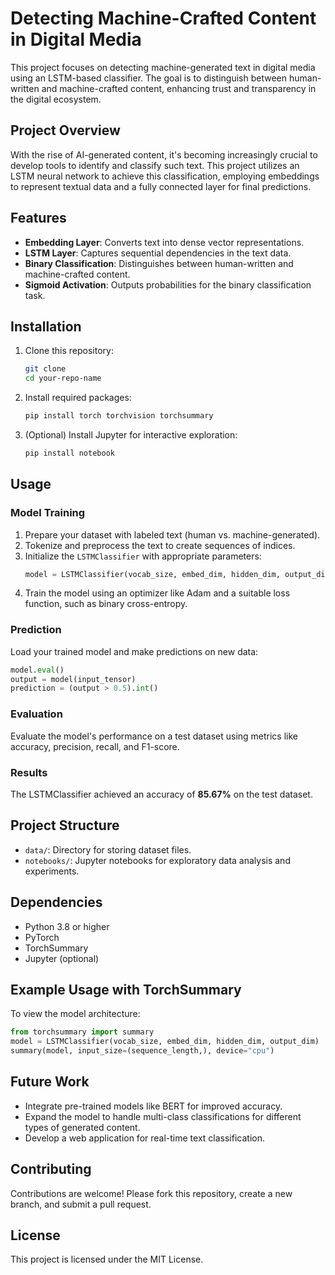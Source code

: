 
# Detecting Machine-Crafted Content in Digital Media

This project focuses on detecting machine-generated text in digital media using an LSTM-based classifier. The goal is to distinguish between human-written and machine-crafted content, enhancing trust and transparency in the digital ecosystem.

## Project Overview

With the rise of AI-generated content, it's becoming increasingly crucial to develop tools to identify and classify such text. This project utilizes an LSTM neural network to achieve this classification, employing embeddings to represent textual data and a fully connected layer for final predictions.

## Features

- **Embedding Layer**: Converts text into dense vector representations.
- **LSTM Layer**: Captures sequential dependencies in the text data.
- **Binary Classification**: Distinguishes between human-written and machine-crafted content.
- **Sigmoid Activation**: Outputs probabilities for the binary classification task.

## Installation

1. Clone this repository:
   ```bash
   git clone
   cd your-repo-name
   ```

2. Install required packages:
   ```bash
   pip install torch torchvision torchsummary
   ```

3. (Optional) Install Jupyter for interactive exploration:
   ```bash
   pip install notebook
   ```

## Usage

### Model Training

1. Prepare your dataset with labeled text (human vs. machine-generated).
2. Tokenize and preprocess the text to create sequences of indices.
3. Initialize the `LSTMClassifier` with appropriate parameters:
   ```python
   model = LSTMClassifier(vocab_size, embed_dim, hidden_dim, output_dim)
   ```
4. Train the model using an optimizer like Adam and a suitable loss function, such as binary cross-entropy.

### Prediction

Load your trained model and make predictions on new data:
```python
model.eval()
output = model(input_tensor)
prediction = (output > 0.5).int()
```

### Evaluation

Evaluate the model's performance on a test dataset using metrics like accuracy, precision, recall, and F1-score.

### Results

The LSTMClassifier achieved an accuracy of **85.67%** on the test dataset.

## Project Structure

- `data/`: Directory for storing dataset files.
- `notebooks/`: Jupyter notebooks for exploratory data analysis and experiments.

## Dependencies

- Python 3.8 or higher
- PyTorch
- TorchSummary
- Jupyter (optional)

## Example Usage with TorchSummary

To view the model architecture:
```python
from torchsummary import summary
model = LSTMClassifier(vocab_size, embed_dim, hidden_dim, output_dim)
summary(model, input_size=(sequence_length,), device="cpu")
```

## Future Work

- Integrate pre-trained models like BERT for improved accuracy.
- Expand the model to handle multi-class classifications for different types of generated content.
- Develop a web application for real-time text classification.

## Contributing

Contributions are welcome! Please fork this repository, create a new branch, and submit a pull request.

## License

This project is licensed under the MIT License.
